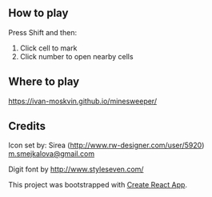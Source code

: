 ## How to play

Press Shift and then:
1. Click cell to mark
2. Click number to open nearby cells

## Where to play

https://ivan-moskvin.github.io/minesweeper/

## Credits

Icon set by: Sirea 
(http://www.rw-designer.com/user/5920) m.smejkalova@gmail.com

Digit font by http://www.styleseven.com/

This project was bootstrapped with [Create React App](https://github.com/facebook/create-react-app).
